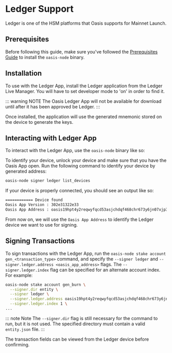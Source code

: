 # Ledger Support

Ledger is one of the HSM platforms that Oasis supports for Mainnet Launch.

## Prerequisites

Before following this guide, make sure you've followed the [Prerequisites
Guide](./prerequisites.md) to install the `oasis-node` binary.

## Installation

To use with the Ledger App, install the Ledger application from
the Ledger Live Manager. You will have to set developer mode to 'on' in order
to find it.

::: warning NOTE
The Oasis Ledger App will not be available for download until after it has been
approved be Ledger.
:::

Once installed, the application will use the generated mnemonic stored on the
device to generate the keys.

## Interacting with Ledger App

To interact with the Ledger App, use the `oasis-node` binary like so:

To identify your device, unlock your device and make sure that you have the
Oasis App open. Run the following command to identify your device by generated
address:

```bash
oasis-node signer ledger list_devices
```

If your device is properly connected, you should see an output like so:

```bash
============ Device found
Oasis App Version : 302e31322e33
Oasis App Address : oasis19hpt4y2reqwyfqcd53asjchdqf468chr673y6jn07xjp36w32jlscf0me
```

From now on, we will use the `Oasis App Address` to identify the Ledger device
we want to use for signing.

## Signing Transactions

To sign transactions with the Ledger App, run the `oasis-node stake account
gen_<transaction_type>` command, and specify the `--signer ledger` and
`--signer.ledger.address <oasis_app_address>` flags. The
`--signer.ledger.index` flag can be specified for an alternate account index.
For example:

```bash
oasis-node stake account gen_burn \
  --signer.dir entity \
  --signer ledger \
  --signer.ledger.address oasis19hpt4y2reqwyfqcd53asjchdqf468chr673y6jn07xjp36w32jlscf0me \
  --signer.ledger.index 1 \
...
```

::: note Note
The `--signer.dir` flag is still necessary for the command to run, but it is
not used. The specified directory must contain a valid `entity.json` file.
:::

The transaction fields can be viewed from the Ledger device before confirming.
